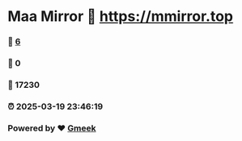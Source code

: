 # Maa Mirror :link: https://mmirror.top 
### :page_facing_up: [6](https://mmirror.top/tag.html) 
### :speech_balloon: 0 
### :hibiscus: 17230 
### :alarm_clock: 2025-03-19 23:46:19 
### Powered by :heart: [Gmeek](https://github.com/Meekdai/Gmeek)
